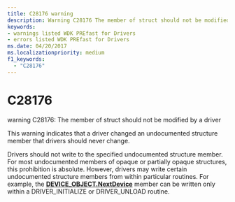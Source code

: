 ```yaml
---
title: C28176 warning
description: Warning C28176 The member of struct should not be modified by a driver.
keywords:
- warnings listed WDK PREfast for Drivers
- errors listed WDK PREfast for Drivers
ms.date: 04/20/2017
ms.localizationpriority: medium 
f1_keywords: 
  - "C28176"
---
```


# C28176


warning C28176: The member of struct should not be modified by a driver

This warning indicates that a driver changed an undocumented structure member that drivers should never change.

Drivers should not write to the specified undocumented structure member. For most undocumented members of opaque or partially opaque structures, this prohibition is absolute. However, drivers may write certain undocumented structure members from within particular routines. For example, the [**DEVICE\_OBJECT.NextDevice**](/windows-hardware/drivers/ddi/wdm/ns-wdm-_device_object) member can be written only within a DRIVER\_INITIALIZE or DRIVER\_UNLOAD routine.

 

